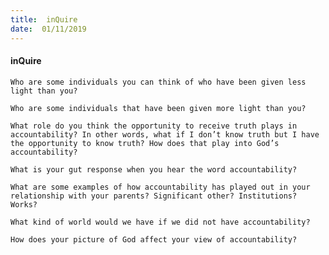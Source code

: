 ```yaml
---
title:  inQuire
date:  01/11/2019
---
```


#### inQuire

`Who are some individuals you can think of who have been given less light than you?`

`Who are some individuals that have been given more light than you?`

`What role do you think the opportunity to receive truth plays in accountability? In other words, what if I don’t know truth but I have the opportunity to know truth? How does that play into God’s accountability?`

`What is your gut response when you hear the word accountability?`

`What are some examples of how accountability has played out in your relationship with your parents? Significant other? Institutions? Works?`

`What kind of world would we have if we did not have accountability?`

`How does your picture of God affect your view of accountability?`